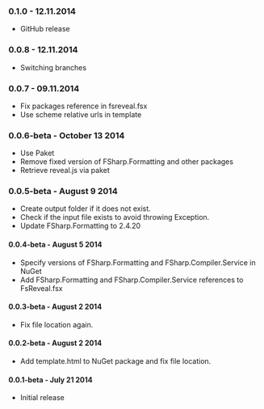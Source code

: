 ### 0.1.0 - 12.11.2014
* GitHub release

### 0.0.8 - 12.11.2014
* Switching branches

### 0.0.7 - 09.11.2014
* Fix packages reference in fsreveal.fsx 
* Use scheme relative urls in template
 
### 0.0.6-beta - October 13 2014
* Use Paket
* Remove fixed version of FSharp.Formatting and other packages
* Retrieve reveal.js via paket
 
### 0.0.5-beta - August 9 2014
* Create output folder if it does not exist.
* Check if the input file exists to avoid throwing Exception.
* Update FSharp.Formatting to 2.4.20

#### 0.0.4-beta - August 5 2014
* Specify versions of FSharp.Formatting and FSharp.Compiler.Service in NuGet
* Add FSharp.Formatting and FSharp.Compiler.Service references to FsReveal.fsx

#### 0.0.3-beta - August 2 2014
* Fix file location again.

#### 0.0.2-beta - August 2 2014
* Add template.html to NuGet package and fix file location.

#### 0.0.1-beta - July 21 2014
* Initial release 